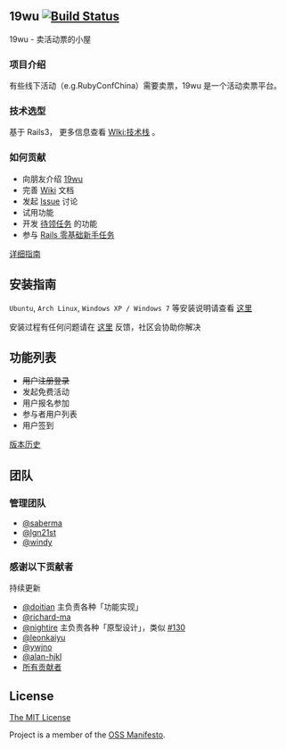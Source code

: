 ## 19wu [![Build Status](https://travis-ci.org/saberma/19wu.png?branch=master)](https://travis-ci.org/saberma/19wu)

19wu - 卖活动票的小屋

### 项目介绍

有些线下活动（e.g.RubyConfChina）需要卖票，19wu 是一个活动卖票平台。

### 技术选型

基于 Rails3， 更多信息查看 [WIki:技术栈](https://github.com/saberma/19wu/wiki/技术栈) 。

### 如何贡献

* 向朋友介绍 [19wu](https://github.com/saberma/19wu)
* 完善 [Wiki](https://github.com/saberma/19wu/wiki) 文档
* 发起 [Issue](https://github.com/saberma/19wu/issues) 讨论
* 试用功能
* 开发 [待领任务](https://github.com/saberma/19wu/issues?labels=%E5%BE%85%E9%A2%86%E4%BB%BB%E5%8A%A1&page=1&state=open) 的功能
* 参与 [Rails 零基础新手任务](https://github.com/saberma/19wu/issues?labels=%E6%96%B0%E6%89%8B%E4%BB%BB%E5%8A%A1&page=1&state=open)

[详细指南](https://github.com/saberma/19wu/blob/master/CONTRIBUTING.md)

## 安装指南

`Ubuntu`, `Arch Linux`, `Windows XP / Windows 7` 等安装说明请查看 [这里](https://github.com/saberma/19wu/issues/19#issuecomment-11680772)

安装过程有任何问题请在 [这里](https://github.com/saberma/19wu/issues/new?title=[%E5%AE%89%E8%A3%85%E9%97%AE%E9%A2%98]&body=%2A%2A%E6%93%8D%E4%BD%9C%E7%B3%BB%E7%BB%9F:%2A%2A%0D%0A%0D%0A%2A%2A%E6%95%B0%E6%8D%AE%E5%BA%93:%2A%2A%0D%0A%0D%0A%2A%2A%E5%AE%89%E8%A3%85%E8%BF%87%E7%A8%8B:%2A%2A%0D%0A%0D%0A%60%60%60ruby%0D%0A%E6%8A%A5%E9%94%99%E4%BF%A1%E6%81%AF%0D%0A%60%60%60) 反馈，社区会协助你解决

<!---
以上提交安装问题的 issue 链接可复制到 http://0xcc.net/jsescape/ 的 url 输入框查看或修改
%0D%0A > 换行，%2A > 星号，%60 > 波浪号
-->

## 功能列表

* ~~用户注册登录~~
* 发起免费活动
* 用户报名参加
* 参与者用户列表
* 用户签到

[版本历史](https://github.com/saberma/19wu/blob/master/CHANGELOG.md)

## 团队

### 管理团队

* [@saberma](https://github.com/saberma)
* [@lgn21st](https://github.com/lgn21st)
* [@windy](https://github.com/windy)

### 感谢以下贡献者

持续更新

* [@doitian](https://github.com/doitian) 主负责各种「功能实现」
* [@richard-ma](https://github.com/richard-ma)
* [@nightire](https://github.com/nightire)  主负责各种「原型设计」，类似 [#130](https://github.com/saberma/19wu/issues/130)
* [@leonkaiyu](https://github.com/leonkaiyu)
* [@ywjno](https://github.com/ywjno)
* [@alan-hjkl](https://github.com/alan-hjkl)
* [所有贡献者](https://github.com/saberma/19wu/graphs/contributors)

## License

[The MIT License](https://github.com/saberma/19wu/blob/master/LICENSE)

Project is a member of the [OSS Manifesto](http://ossmanifesto.org).
